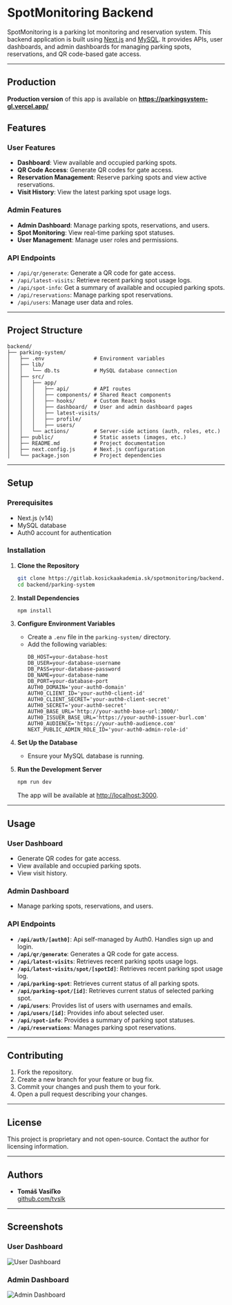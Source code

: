 # SpotMonitoring Backend

SpotMonitoring is a parking lot monitoring and reservation system. This backend application is built using [Next.js](https://nextjs.org/) and [MySQL](https://www.mysql.com/). It provides APIs, user dashboards, and admin dashboards for managing parking spots, reservations, and QR code-based gate access.

---

## Production

**Production version** of this app is available on **https://parkingsystem-gl.vercel.app/**

## Features

### User Features
- **Dashboard**: View available and occupied parking spots.
- **QR Code Access**: Generate QR codes for gate access.
- **Reservation Management**: Reserve parking spots and view active reservations.
- **Visit History**: View the latest parking spot usage logs.

### Admin Features
- **Admin Dashboard**: Manage parking spots, reservations, and users.
- **Spot Monitoring**: View real-time parking spot statuses.
- **User Management**: Manage user roles and permissions.

### API Endpoints
- `/api/qr/generate`: Generate a QR code for gate access.
- `/api/latest-visits`: Retrieve recent parking spot usage logs.
- `/api/spot-info`: Get a summary of available and occupied parking spots.
- `/api/reservations`: Manage parking spot reservations.
- `/api/users`: Manage user data and roles.

---

## Project Structure

```
backend/
├── parking-system/
│   ├── .env                # Environment variables
│   ├── lib/
│   │   └── db.ts           # MySQL database connection
│   ├── src/
│   │   ├── app/
│   │   │   ├── api/        # API routes
│   │   │   ├── components/ # Shared React components
│   │   │   ├── hooks/      # Custom React hooks
│   │   │   ├── dashboard/  # User and admin dashboard pages
│   │   │   ├── latest-visits/
│   │   │   ├── profile/
│   │   │   ├── users/
│   │   └── actions/        # Server-side actions (auth, roles, etc.)
│   ├── public/             # Static assets (images, etc.)
│   ├── README.md           # Project documentation
│   ├── next.config.js      # Next.js configuration
│   └── package.json        # Project dependencies
```

---

## Setup

### Prerequisites
- Next.js (v14)
- MySQL database
- Auth0 account for authentication

### Installation

1. **Clone the Repository**
   ```bash
   git clone https://gitlab.kosickaakademia.sk/spotmonitoring/backend.git
   cd backend/parking-system
   ```

2. **Install Dependencies**
   ```bash
   npm install
   ```

3. **Configure Environment Variables**
   - Create a `.env` file in the `parking-system/` directory.
   - Add the following variables:
     ```
     DB_HOST=your-database-host
     DB_USER=your-database-username
     DB_PASS=your-database-password
     DB_NAME=your-database-name
     DB_PORT=your-database-port
     AUTH0_DOMAIN='your-auth0-domain'
     AUTH0_CLIENT_ID='your-auth0-client-id'
     AUTH0_CLIENT_SECRET='your-auth0-client-secret'
     AUTH0_SECRET='your-auth0-secret'
     AUTH0_BASE_URL='http://your-auth0-base-url:3000/'
     AUTH0_ISSUER_BASE_URL='https://your-auth0-issuer-burl.com'
     AUTH0_AUDIENCE='https://your-auth0-audience.com'
     NEXT_PUBLIC_ADMIN_ROLE_ID='your-auth0-admin-role-id'

     ```

4. **Set Up the Database**
   - Ensure your MySQL database is running.

5. **Run the Development Server**
   ```bash
   npm run dev
   ```
   The app will be available at [http://localhost:3000](http://localhost:3000).

---

## Usage

### User Dashboard
- Generate QR codes for gate access.
- View available and occupied parking spots.
- View visit history.

### Admin Dashboard
- Manage parking spots, reservations, and users.

### API Endpoints
- **`/api/auth/[auth0]`**: Api self-managed by Auth0. Handles sign up and login.
- **`/api/qr/generate`**: Generates a QR code for gate access.
- **`/api/latest-visits`**: Retrieves recent parking spots usage logs.
- **`/api/latest-visits/spot/[spotId]`**: Retrieves recent parking spot usage log.
- **`/api/parking-spot`**: Retrieves current status of all parking spots.
- **`/api/parking-spot/[id]`**: Retrieves current status of selected parking spot.
- **`/api/users`**: Provides list of users with usernames and emails.
- **`/api/users/[id]`**: Provides info about selected user.
- **`/api/spot-info`**: Provides a summary of parking spot statuses.
- **`/api/reservations`**: Manages parking spot reservations.

---

## Contributing

1. Fork the repository.
2. Create a new branch for your feature or bug fix.
3. Commit your changes and push them to your fork.
4. Open a pull request describing your changes.

---

## License

This project is proprietary and not open-source. Contact the author for licensing information.

---

## Authors

- **Tomáš Vasiľko**  
  [github.com/tvslk](https://github.com/tvslk)

---

## Screenshots

### User Dashboard
![User Dashboard](https://i.imgur.com/TB7OkP2.png)

### Admin Dashboard
![Admin Dashboard](https://i.imgur.com/n56O3PH.png)